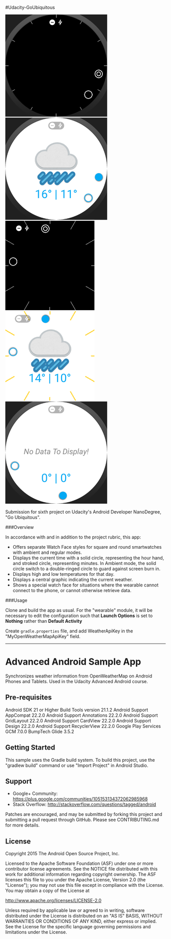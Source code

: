 #Udacity-GoUbiquitous

![Round Ambient Watchface](screenshots/round_amb.png "Round Ambient Watchface")
![Round Regular Watchface](screenshots/round_reg.png "Round Regular Watchface")
![Square Ambient Watchface](screenshots/square_amb.png "Square Ambient Watchface")
![Square Regular Watchface](screenshots/square_reg.png "Square Regular Watchface")
!["Null Data" Watchface](screenshots/round_no_data.png "No-Data Watchface")

Submission for sixth project on Udacity's Android Developer NanoDegree, "Go Ubiquitous".

###Overview

In accordance with and in addition to the project rubric, this app:

* Offers separate Watch Face styles for square and round smartwatches with ambient and regular modes.
* Displays the current time with a solid circle, representing the hour hand, and stroked circle, representing minutes. In Ambient mode, the solid circle switch to a double-ringed circle to guard against screen burn in.
* Displays high and low temperatures for that day.
* Displays a central graphic indicating the current weather.
* Shows a special watch face for situations where the wearable cannot connect to the phone, or cannot otherwise retrieve data.

###Usage

Clone and build the app as usual. For the "wearable" module, it will be necessary to edit the configuration such that **Launch Options** is set to **Nothing** rather than **Default Activity**

Create `gradle.properties` file, and add WeatherApiKey in the "MyOpenWeatherMapApiKey" field.

------------------------------------

Advanced Android Sample App
===================================

Synchronizes weather information from OpenWeatherMap on Android Phones and Tablets. Used in the Udacity Advanced Android course.

Pre-requisites
--------------
Android SDK 21 or Higher
Build Tools version 21.1.2
Android Support AppCompat 22.2.0
Android Support Annotations 22.2.0
Android Support GridLayout 22.2.0
Android Support CardView 22.2.0
Android Support Design 22.2.0
Android Support RecyclerView 22.2.0
Google Play Services GCM 7.0.0
BumpTech Glide 3.5.2


Getting Started
---------------
This sample uses the Gradle build system.  To build this project, use the
"gradlew build" command or use "Import Project" in Android Studio.

Support
-------

- Google+ Community: https://plus.google.com/communities/105153134372062985968
- Stack Overflow: http://stackoverflow.com/questions/tagged/android

Patches are encouraged, and may be submitted by forking this project and
submitting a pull request through GitHub. Please see CONTRIBUTING.md for more details.

License
-------
Copyright 2015 The Android Open Source Project, Inc.

Licensed to the Apache Software Foundation (ASF) under one or more contributor
license agreements.  See the NOTICE file distributed with this work for
additional information regarding copyright ownership.  The ASF licenses this
file to you under the Apache License, Version 2.0 (the "License"); you may not
use this file except in compliance with the License.  You may obtain a copy of
the License at

http://www.apache.org/licenses/LICENSE-2.0

Unless required by applicable law or agreed to in writing, software
distributed under the License is distributed on an "AS IS" BASIS, WITHOUT
WARRANTIES OR CONDITIONS OF ANY KIND, either express or implied.  See the
License for the specific language governing permissions and limitations under
the License.

